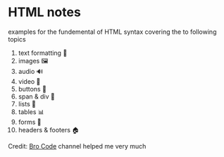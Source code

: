 # HTML notes
examples for the fundemental of HTML syntax
covering the to following topics

1. text formatting 💬
3. images 🖼️
4. audio 🔊
5. video 🎥
6. buttons 🔲
7. span & div 🏁
8. lists 📄
9. tables 📊
10. forms 📝
11. headers & footers 🏠

Credit: 
  [Bro Code](https://www.youtube.com/@BroCodez) channel helped me very much








